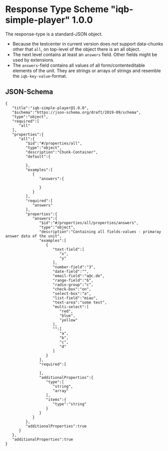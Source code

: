 # Response Type Scheme "iqb-simple-player" 1.0.0
The response-type is a standard-JSON object.

* Because the testcenter in current version does *not* support 
  data-chunks other that `all`, on top-level of the object there is an all object.
* The next level contains at least an `answers` field. Other fields might be 
  used by extensions.
* The `answers`-field contains all values of all form/contenteditable elements
  of the unit. They are strings or arrays of strings and resemble the 
  `iqb-key-value`-format.
  
## JSON-Schema

```
{
   "title":"iqb-simple-player@1.0.0",
   "$schema":"https://json-schema.org/draft/2019-09/schema",
   "type":"object",
   "required":[
      "all"
   ],
   "properties":{
      "all":{
         "$id":"#/properties/all",
         "type":"object",
         "description":"Chunk-Container",
         "default":{
            
         },
         "examples":[
            {
               "answers":{
                  
               }
            }
         ],
         "required":[
            "answers"
         ],
         "properties":{
            "answers":{
               "$id":"#/properties/all/properties/answers",
               "type":"object",
               "description":"Containing all fields-values - primaray answer data of the unit",
               "examples":[
                  {
                     "text-field":[
                        "x",
                        "y"
                     ],
                     "number-field":"3",
                     "date-field":"",
                     "email-field":"a@c.de",
                     "range-field":"6",
                     "radio-group":"c",
                     "check-box":"on",
                     "select-box":"a",
                     "list-field":"miau",
                     "text-area":"some text",
                     "multi-select":[
                        "red",
                        "blue",
                        "yellow"
                     ],
                     "":[
                        "a",
                        "b",
                        "c",
                        "d"
                     ]
                  }
               ],
               "required":[
                  
               ],
               "additionalProperties":{
                  "type":[
                     "string",
                     "array"
                  ],
                  "items":{
                     "type":"string"
                  }
               }
            }
         },
         "additionalProperties":true
      }
   },
   "additionalProperties":true
}
```
